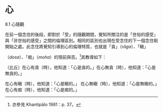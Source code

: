# 心

8.1 心隨觀

在前一個念住的後段，即對於「受」的隨觀期間，覺知所關注的是「世俗的感受」與「非世俗的感受」之間的倫理區別。相同的區別也出現在受念住的下一個念住剛開始之處。此念住將覺知引導到心的倫理特質，也就是「貪」（*rāga*）、「瞋」

 （*dosa*）、「痴」（*moha*）的現前與否。[^1]其教導如下：

 〔比丘〕在心有貪〔時〕，他知道：「心是貪的。」在心無貪〔時〕，他知道：「心是無貪的。」

在心有瞋〔時〕，他知道：「心是瞋的。」
在心無瞋〔時〕，他知道：「心是無瞋的。」在心有痴〔時〕，他知道：「心是痴的。」



[^1]: 亦參見 Khantipālo 1981：p. 37。
